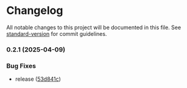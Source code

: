 # Changelog

All notable changes to this project will be documented in this file. See [standard-version](https://github.com/conventional-changelog/standard-version) for commit guidelines.

### 0.2.1 (2025-04-09)


### Bug Fixes

* release ([53d841c](https://github.com/jerobas/queemo/commit/53d841cc21c3f683beda7f9fa9b6e8d70fe48f16))